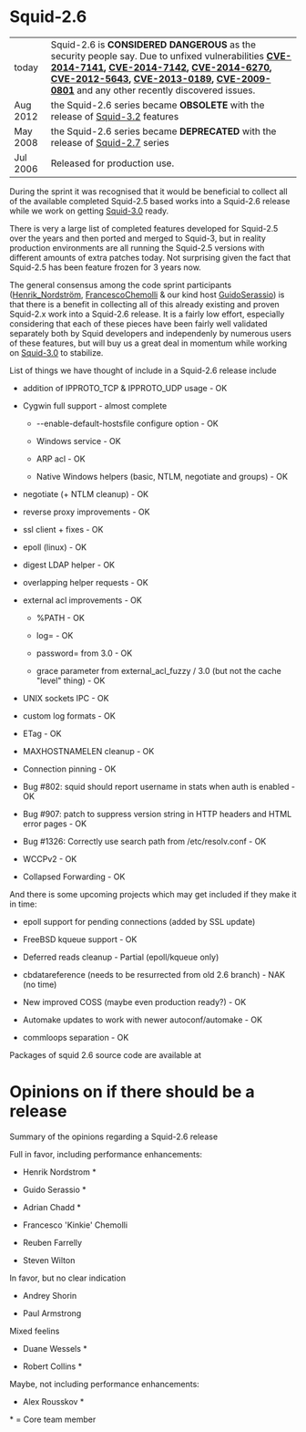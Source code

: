 # Squid-2.6

|          |                                                                                                                                                                                                                                                                                                                                                                                                                                                                                                                                                                                                     |
| -------- | --------------------------------------------------------------------------------------------------------------------------------------------------------------------------------------------------------------------------------------------------------------------------------------------------------------------------------------------------------------------------------------------------------------------------------------------------------------------------------------------------------------------------------------------------------------------------------------------------- |
| today    | Squid-2.6 is **CONSIDERED DANGEROUS** as the security people say. Due to unfixed vulnerabilities **[CVE-2014-7141](http://www.squid-cache.org/Advisories/SQUID-2014_4.txt), [CVE-2014-7142](http://www.squid-cache.org/Advisories/SQUID-2014_4.txt), [CVE-2014-6270](http://www.squid-cache.org/Advisories/SQUID-2014_3.txt), [CVE-2012-5643](http://www.squid-cache.org/Advisories/SQUID-2012_1.txt), [CVE-2013-0189](http://www.squid-cache.org/Advisories/SQUID-2012_1.txt), [CVE-2009-0801](http://www.squid-cache.org/Advisories/SQUID-2011_1.txt)** and any other recently discovered issues. |
| Aug 2012 | the Squid-2.6 series became **OBSOLETE** with the release of [Squid-3.2](/Squid-3.2#) features                                                                                                                                                                                                                                                                                                                                                                                                                                                    |
| May 2008 | the Squid-2.6 series became **DEPRECATED** with the release of [Squid-2.7](/Squid-2.7#) series                                                                                                                                                                                                                                                                                                                                                                                                                                                    |
| Jul 2006 | Released for production use.                                                                                                                                                                                                                                                                                                                                                                                                                                                                                                                                                                        |

During the sprint it was recognised that it would be beneficial to
collect all of the available completed Squid-2.5 based works into a
Squid-2.6 release while we work on getting
[Squid-3.0](/Squid-3.0#)
ready.

There is very a large list of completed features developed for Squid-2.5
over the years and then ported and merged to Squid-3, but in reality
production environments are all running the Squid-2.5 versions with
different amounts of extra patches today. Not surprising given the fact
that Squid-2.5 has been feature frozen for 3 years now.

The general consensus among the code sprint participants
([Henrik\_Nordström](/Henrik_Nordstr%C3%B6m#),
[FrancescoChemolli](/FrancescoChemolli#)
& our kind host
[GuidoSerassio](/GuidoSerassio#))
is that there is a benefit in collecting all of this already existing
and proven Squid-2.x work into a Squid-2.6 release. It is a fairly low
effort, especially considering that each of these pieces have been
fairly well validated separately both by Squid developers and
independenly by numerous users of these features, but will buy us a
great deal in momentum while working on
[Squid-3.0](/Squid-3.0#)
to stabilize.

List of things we have thought of include in a Squid-2.6 release include

  - addition of IPPROTO\_TCP & IPPROTO\_UDP usage - OK

  - Cygwin full support - almost complete
    
      - \--enable-default-hostsfile configure option - OK
    
      - Windows service - OK
    
      - ARP acl - OK
    
      - Native Windows helpers (basic, NTLM, negotiate and groups) - OK

  - negotiate (+ NTLM cleanup) - OK

  - reverse proxy improvements - OK

  - ssl client + fixes - OK

  - epoll (linux) - OK

  - digest LDAP helper - OK

  - overlapping helper requests - OK

  - external acl improvements - OK
    
      - %PATH - OK
    
      - log= - OK
    
      - password= from 3.0 - OK
    
      - grace parameter from external\_acl\_fuzzy / 3.0 (but not the
        cache "level" thing) - OK

  - UNIX sockets IPC - OK

  - custom log formats - OK

  - ETag - OK

  - MAXHOSTNAMELEN cleanup - OK

  - Connection pinning - OK

  - Bug \#802: squid should report username in stats when auth is
    enabled - OK

  - Bug \#907: patch to suppress version string in HTTP headers and HTML
    error pages - OK

  - Bug \#1326: Correctly use search path from /etc/resolv.conf - OK

  - WCCPv2 - OK

  - Collapsed Forwarding - OK

And there is some upcoming projects which may get included if they make
it in time:

  - epoll support for pending connections (added by SSL update)

  - FreeBSD kqueue support - OK

  - Deferred reads cleanup - Partial (epoll/kqueue only)

  - cbdatareference (needs to be resurrected from old 2.6 branch) - NAK
    (no time)

  - New improved COSS (maybe even production ready?) - OK

  - Automake updates to work with newer autoconf/automake - OK

  - commloops separation - OK

Packages of squid 2.6 source code are available at
[](http://www.squid-cache.org/Versions/v2/2.6/)

# Opinions on if there should be a release

Summary of the opinions regarding a Squid-2.6 release

Full in favor, including performance enhancements:

  - Henrik Nordstrom \*

  - Guido Serassio \*

  - Adrian Chadd \*

  - Francesco 'Kinkie' Chemolli

  - Reuben Farrelly

  - Steven Wilton

In favor, but no clear indication

  - Andrey Shorin

  - Paul Armstrong

Mixed feelins

  - Duane Wessels \*

  - Robert Collins \*

Maybe, not including performance enhancements:

  - Alex Rousskov \*

\* = Core team member
